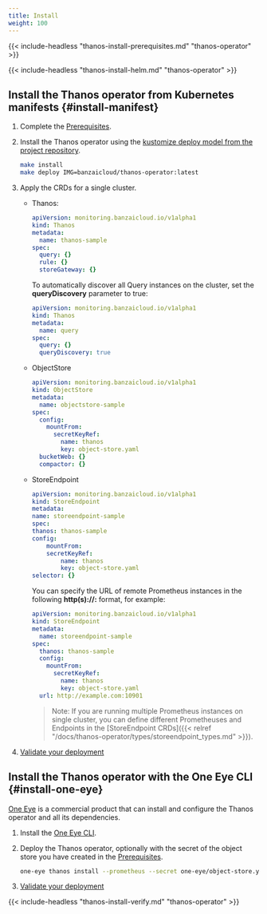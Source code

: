 ```yaml
---
title: Install
weight: 100
---
```


{{< include-headless "thanos-install-prerequisites.md" "thanos-operator" >}}

{{< include-headless "thanos-install-helm.md" "thanos-operator" >}}

## Install the Thanos operator from Kubernetes manifests {#install-manifest}

1. Complete the [Prerequisites](#prerequisites).
1. Install the Thanos operator using the [kustomize deploy model from the project repository](https://github.com/banzaicloud/thanos-operator/blob/master/config/crd/).

    ```bash
    make install
    make deploy IMG=banzaicloud/thanos-operator:latest
    ```

1. Apply the CRDs for a single cluster.

    - Thanos:

        ```yaml
        apiVersion: monitoring.banzaicloud.io/v1alpha1
        kind: Thanos
        metadata:
          name: thanos-sample
        spec:
          query: {}
          rule: {}
          storeGateway: {}
        ```

        To automatically discover all Query instances on the cluster, set the **queryDiscovery** parameter to true:

        ```yaml
        apiVersion: monitoring.banzaicloud.io/v1alpha1
        kind: Thanos
        metadata:
          name: query
        spec:
          query: {}
          queryDiscovery: true
        ```

    - ObjectStore

        ```yaml
        apiVersion: monitoring.banzaicloud.io/v1alpha1
        kind: ObjectStore
        metadata:
          name: objectstore-sample
        spec:
          config:
            mountFrom:
              secretKeyRef:
                name: thanos
                key: object-store.yaml
          bucketWeb: {}
          compactor: {}
        ```

    - StoreEndpoint

        ```yaml
        apiVersion: monitoring.banzaicloud.io/v1alpha1
        kind: StoreEndpoint
        metadata:
        name: storeendpoint-sample
        spec:
        thanos: thanos-sample
        config:
            mountFrom:
            secretKeyRef:
                name: thanos
                key: object-store.yaml
        selector: {}
        ```

        You can specify the URL of remote Prometheus instances in the following **http(s)://<fqdn>:<port>** format, for example:

        ```yaml
        apiVersion: monitoring.banzaicloud.io/v1alpha1
        kind: StoreEndpoint
        metadata:
          name: storeendpoint-sample
        spec:
          thanos: thanos-sample
          config:
            mountFrom:
              secretKeyRef:
                name: thanos
                key: object-store.yaml
          url: http://example.com:10901
        ```

        > Note: If you are running multiple Prometheus instances on single cluster, you can define different Prometheuses and Endpoints in the [StoreEndpoint CRDs]({{< relref "/docs/thanos-operator/types/storeendpoint_types.md" >}}).

1. [Validate your deployment](#validate)

## Install the Thanos operator with the One Eye CLI {#install-one-eye}

[One Eye](/docs/overview/) is a commercial product that can install and configure the Thanos operator and all its dependencies.

1. Install the [One Eye CLI](/docs/cli/install/).

1. Deploy the Thanos operator, optionally with the secret of the object store you have created in the [Prerequisites](#prerequisites).

    ```bash
    one-eye thanos install --prometheus --secret one-eye/object-store.yaml
    ```

1. [Validate your deployment](#validate)

{{< include-headless "thanos-install-verify.md" "thanos-operator" >}}
